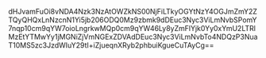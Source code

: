 dHJvamFuOi8vNDA4Nzk3NzAtOWZkNS00NjFiLTkyOGYtNzY4OGJmZmY2ZTQyQHQxLnNzcnN1Yi5jb206ODQ0Mz9zbmk9dDEuc3Nyc3ViLmNvbSPomY7nqp10cm9qYW7oioLngrkwMQp0cm9qYW46Ly8yZmFlYjk0Yy0xYmU2LTRlMzEtYTMwYy1jMGNiZjVmNGExZDVAdDEuc3Nyc3ViLmNvbTo4NDQzP3NuaT10MS5zc3JzdWIuY29tI+iZjueqnXRyb2phbuiKgueCuTAyCg==